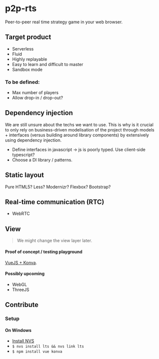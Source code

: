# p2p-rts

Peer-to-peer real time strategy game in your web browser.

## Target product

- Serverless
- Fluid
- Highly replayable
- Easy to learn and difficult to master
- Sandbox mode

### To be defined:
- Max number of players
- Allow drop-in / drop-out?

## Dependency injection

We are still unsure about the techs we want to use. This is why is it crucial to only rely on business-driven modelisation of the project through models + interfaces (versus building around library components) by extensively using dependency injection.

- Define interfaces in javascript -> js is poorly typed. Use client-side typescript?
- Choose a DI library / patterns.

## Static layout

Pure HTML5? Less? Modernizr? Flexbox? Bootstrap?

## Real-time communication (RTC)

- WebRTC

## View

> We might change the view layer later.

#### Proof of concept / testing playground

[VueJS + Konva](https://github.com/konvajs/vue-konva).

#### Possibly upcoming

- WebGL
- ThreeJS


## Contribute

### Setup

#### On Windows
- [Install NVS](https://github.com/jasongin/nvs)
- `$ nvs install lts && nvs link lts`
- `$ npm install vue konva`
